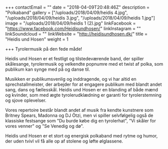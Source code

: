 +++
contactEmail = ""
date = "2018-04-09T20:48:46Z"
description = "Polkaband"
gallery = ["/uploads/2018/04/09/heidis 4.jpg", "/uploads/2018/04/09/heidis 3.jpg", "/uploads/2018/04/09/heidis 1.jpg"]
image = "/uploads/2018/04/09/heidis 1 (2).jpg"
linkFacebook = "https://www.facebook.com/Heidisundhosen/"
linkInstagram = ""
linkSoundcloud = ""
linkWebsite = "http://heidisundhosen.dk/"
title = "Heidis und Hosen"
weight = 1

+++
Tyrolermusik på den fede måde!

Heidis und Hosen er et festligt og tilstedeværende band, der spiller skålesange, tyrolermusik og velkendte popnumre med et twist af polka, som publikum kan synge med på og danse til.

Musikken er publikumsvenlig og inddragende, og vi har altid en sprechstallmeister, der arbejder for at engagere publikum med blandt andet sang, dans og fællesskål. Heidis und Hosen er en blanding af både mænd og kvinder, som med ægte tyrolerudklædning er garanti for tyrolerstemning og sjove oplevelser.

Vores repertoire består blandt andet af musik fra kendte kunstnere som Britney Spears, Madonna og DJ Ötzi, men vi spiller selvfølgelig også de klassiske festsange som "Du burde købe dig en tyrolerhat", "Vi skåler for vores venner" og "Se Venedig og dø".

Heidis und Hosen er et stort og energisk polkaband med rytme og humor, der uden tvivl vil få alle op af stolene og løfte ølglassene.